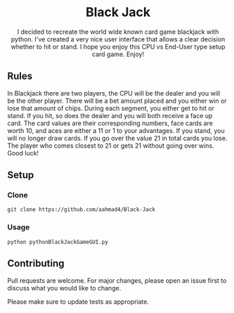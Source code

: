 <h1 align="center">Black Jack</h1> 

<p align="center">
I decided to recreate the world wide known card game blackjack with python. I've created a very nice user interface that allows a clear decision whether to hit or stand. I hope you enjoy this CPU vs End-User type setup card game. Enjoy!
</p>

## Rules
In Blackjack there are two players, the CPU will be the dealer and you will be the other player. There will be a bet amount placed and you either win or lose that amount of chips. During each segment, you either get to hit or stand. If you hit, so does the dealer and you will both receive a face up card. The card values are their corresponding numbers, face cards are worth 10, and aces are either a 11 or 1 to your advantages. If you stand, you will no longer draw cards. If you go over the value 21 in total cards you lose. The player who comes closest to 21 or gets 21 without going over wins. Good luck!

## Setup

### Clone

```
git clone https://github.com/aahmad4/Black-Jack
```

### Usage

```
python pythonBlackJackGameGUI.py
```

## Contributing
Pull requests are welcome. For major changes, please open an issue first to discuss what you would like to change.

Please make sure to update tests as appropriate.

